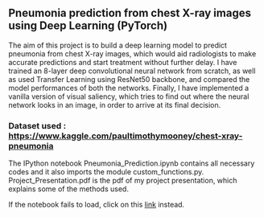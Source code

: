 ## Pneumonia prediction from chest X-ray images using Deep Learning (PyTorch)
 
 The aim of this project is to build a deep learning model to predict pneumonia from chest X-ray images, which would aid radiologists to make accurate predictions and start treatment without further delay.
 I have trained an 8-layer deep convolutional neural network from scratch, as well as used Transfer Learning using ResNet50 backbone, and compared the model performances of both the networks. 
 Finally, I have implemented a vanilla version of visual saliency, which tries to find out where the neural network looks in an image, in order to arrive at its final decision.
 ### Dataset used : https://www.kaggle.com/paultimothymooney/chest-xray-pneumonia
 
The IPython notebook Pneumonia_Prediction.ipynb contains all necessary codes and it also imports the module custom_functions.py. 
Project_Presentation.pdf is the pdf of my project presentation, which explains some of the methods used.

If the notebook fails to load, click on this 
[link](https://nbviewer.org/github/Srijan0098/Pneumonia-Prediction/blob/main/Pneumonia_Prediction.ipynb) instead.
 
